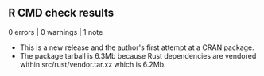 ## R CMD check results

0 errors | 0 warnings | 1 note

* This is a new release and the author's first attempt at a CRAN package.
* The package tarball is 6.3Mb because Rust dependencies are vendored within src/rust/vendor.tar.xz which is 6.2Mb.
